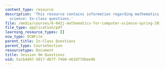 ```yaml
---
content_type: resource
description: 'This resource contains information regarding mathematics for computer
  science: In-class questions.'
file: /media/courses/6-042j-mathematics-for-computer-science-spring-2015/5acb4d975017db7f74b0e63d77dbee96_MIT6_042JS15_cp8m.pdf
file_type: application/pdf
learning_resource_types: []
ocw_type: OCWFile
parent_title: In-Class Questions
parent_type: CourseSection
resourcetype: Document
title: Session 8m Questions
uid: 5acb4d97-5017-db7f-74b0-e63d77dbee96
---
```

